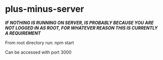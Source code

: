 # plus-minus-server

***IF NOTHING IS RUNNING ON SERVER, IS PROBABLY BECAUSE YOU ARE NOT LOGGED IN AS ROOT, FOR WHATEVER REASON THIS IS CURRENTLY A REQUIREMENT***

From root directory run: npm start

Can be accessed with port 3000
